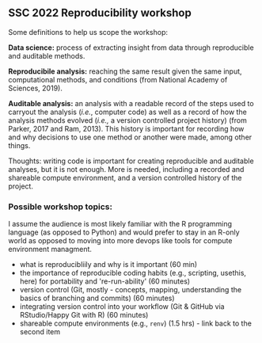 ## SSC 2022 Reproducibility workshop

Some definitions to help us scope the workshop:

**Data science:** process of extracting insight from data through reproducible and auditable methods.

**Reproducibile analysis:** reaching the same result given the same input, computational methods, 
and conditions (from National Academy of Sciences, 2019).

**Auditable analysis:** an analysis with a readable record of the steps used to carryout
the analysis (*i.e.*, computer code) 
as well as a record of how the analysis methods evolved 
(*i.e.,* a version controlled project history) (from Parker, 2017 and Ram, 2013). 
This history is important for recording how and why decisions to use one method 
or another were made, among other things.  

Thoughts: writing code is important for creating reproducible and auditable analyses, but it is not enough. 
More is needed, including a recorded and shareable compute environment, and a version controlled history of the project.

### Possible workshop topics:

I assume the audience is most likely familiar with the R programming language (as opposed to Python) 
and would prefer to stay in an R-only world as opposed to moving into more devops like tools for 
compute environment managment.

- what is reproducibliily and why is it important (60 min)
- the importance of reproducible coding habits (e.g., scripting, usethis, here) for portability and 're-run-ability' (60 minutes)
- version control (Git, mostly - concepts, mapping, understanding the basics of branching and commits) (60 minutes)
- integrating version control into your workflow (Git & GitHub via RStudio/Happy Git with R) (60 minutes)
- shareable compute environments (e.g., `renv`) (1.5 hrs) - link back to the second item

